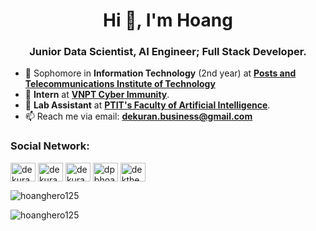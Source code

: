 <h1 align="center">Hi 👋, I'm Hoang</h1>
<h3 align="center">Junior Data Scientist, AI Engineer; Full Stack Developer.</h3>

- 🏫 Sophomore in **Information Technology** (2nd year) at [**Posts and Telecommunications Institute of Technology**](https://ptit.edu.vn/)
- 🔭 **Intern** at [**VNPT Cyber Immunity**](https://sec.vnpt.vn/).
- 📃 **Lab Assistant** at [**PTIT's Faculty of Artificial Intelligence**](https://ai.ptit.edu.vn/).
- 📫 Reach me via email: **dekuran.business@gmail.com**

<h3 align="left">Social Network:</h3>
<p align="left">
<a href="https://fb.com/dekuranvn" target="blank"><img align="center" src="https://raw.githubusercontent.com/rahuldkjain/github-profile-readme-generator/master/src/images/icons/Social/facebook.svg" alt="dekuranvn" height="30" width="40" /></a>
<a href="https://instagram.com/dekuranvn" target="blank"><img align="center" src="https://raw.githubusercontent.com/rahuldkjain/github-profile-readme-generator/master/src/images/icons/Social/instagram.svg" alt="dekuranvn" height="30" width="40" /></a>
<a href="https://discord.com/users/dekuranvn" target="blank"><img align="center" src="https://www.svgrepo.com/show/353655/discord-icon.svg" alt="dekuranvn" height="30" width="40" /></a>
<a href="https://linkedin.com/in/dpbhoang" target="blank"><img align="center" src="https://raw.githubusercontent.com/rahuldkjain/github-profile-readme-generator/master/src/images/icons/Social/linked-in-alt.svg" alt="dpbhoang" height="30" width="40" /></a>
<a href="https://kaggle.com/dekthedev" target="blank"><img align="center" src="https://raw.githubusercontent.com/rahuldkjain/github-profile-readme-generator/master/src/images/icons/Social/kaggle.svg" alt="dekthedev" height="30" width="40" /></a>
</p>

<p>&nbsp;<img align="left" src="https://github-readme-stats.vercel.app/api?username=hoanghero125&theme=aura_dark&show_icons=true&locale=en" alt="hoanghero125" /></p>
<p><img align="center" src="https://github-readme-stats.vercel.app/api/top-langs?username=hoanghero125&theme=aura_dark&show_icons=true&locale=en&layout=compact" alt="hoanghero125" /></p>
